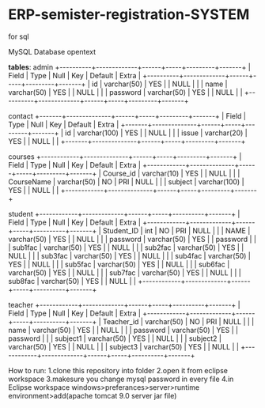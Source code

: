 # ERP-semister-registration-SYSTEM
for sql

MySQL
Database opentext

**tables**:
admin
+----------+-------------+------+-----+---------+-------+
| Field    | Type        | Null | Key | Default | Extra |
+----------+-------------+------+-----+---------+-------+
| id       | varchar(50) | YES  |     | NULL    |       |
| name     | varchar(50) | YES  |     | NULL    |       |
| password | varchar(50) | YES  |     | NULL    |       |
+----------+-------------+------+-----+---------+-------+

contact
+-------+--------------+------+-----+---------+-------+
| Field | Type         | Null | Key | Default | Extra |
+-------+--------------+------+-----+---------+-------+
| id    | varchar(100) | YES  |     | NULL    |       |
| issue | varchar(20)  | YES  |     | NULL    |       |
+-------+--------------+------+-----+---------+-------+

courses
+------------+--------------+------+-----+---------+-------+
| Field      | Type         | Null | Key | Default | Extra |
+------------+--------------+------+-----+---------+-------+
| Course_id  | varchar(10)  | YES  |     | NULL    |       |
| CourseName | varchar(50)  | NO   | PRI | NULL    |       |
| subject    | varchar(100) | YES  |     | NULL    |       |
+------------+--------------+------+-----+---------+-------+

student
+------------+-------------+------+-----+----------+-------+
| Field      | Type        | Null | Key | Default  | Extra |
+------------+-------------+------+-----+----------+-------+
| Student_ID | int         | NO   | PRI | NULL     |       |
| NAME       | varchar(50) | YES  |     | NULL     |       |
| password   | varchar(50) | YES  |     | password |       |
| sub1fac    | varchar(50) | YES  |     | NULL     |       |
| sub2fac    | varchar(50) | YES  |     | NULL     |       |
| sub3fac    | varchar(50) | YES  |     | NULL     |       |
| sub4fac    | varchar(50) | YES  |     | NULL     |       |
| sub5fac    | varchar(50) | YES  |     | NULL     |       |
| sub6fac    | varchar(50) | YES  |     | NULL     |       |
| sub7fac    | varchar(50) | YES  |     | NULL     |       |
| sub8fac    | varchar(50) | YES  |     | NULL     |       |
+------------+-------------+------+-----+----------+-------+

teacher
+------------+-------------+------+-----+----------+-------+
| Field      | Type        | Null | Key | Default  | Extra |
+------------+-------------+------+-----+----------+-------+
| Teacher_id | varchar(50) | NO   | PRI | NULL     |       |
| name       | varchar(50) | YES  |     | NULL     |       |
| password   | varchar(50) | YES  |     | password |       |
| subject1   | varchar(50) | YES  |     | NULL     |       |
| subject2   | varchar(50) | YES  |     | NULL     |       |
| subject3   | varchar(50) | YES  |     | NULL     |       |
+------------+-------------+------+-----+----------+-------+


How to run:
1.clone this repository into folder 
2.open it from eclipse workspace
3.makesure you change mysql password in every file
4.in Eclipse workspace windows>preferances>server>runtime environment>add(apache tomcat 9.0 server jar file)

